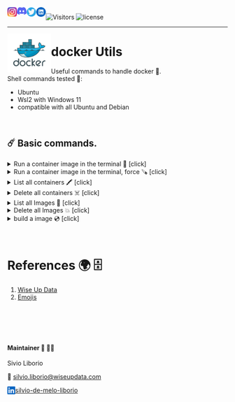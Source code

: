 <a href="https://github.com/wiseupdata/wiseupdata">
  <img align="left" alt="Wise Up Data's Instagram" width="22px" src="https://raw.githubusercontent.com/wiseupdata/wiseupdata/main/assets/instagram.png" />   
</a> 
<a href="https://github.com/wiseupdata/wiseupdata">
  <img align="left" alt="wise Up Data's Discord" width="22px" src="https://raw.githubusercontent.com/wiseupdata/wiseupdata/main/assets/discord.png" />
</a>
<a href="https://github.com/wiseupdata/wiseupdata">
  <img align="left" alt="wise Up Data | Twitter" width="22px" src="https://raw.githubusercontent.com/wiseupdata/wiseupdata/main/assets/twitter.png" />
</a>
<a href="https://github.com/wiseupdata/wiseupdata">
  <img align="left" alt="wise Up Data's LinkedIN" width="22px" src="https://raw.githubusercontent.com/wiseupdata/wiseupdata/main/assets/linkedin.png" />
</a>

![Visitors](https://api.visitorbadge.io/api/visitors?path=https%3A%2F%2Fgithub.com%2Fwiseupdata%2Fdocker&countColor=%2337d67a&style=flat)
![license](https://img.shields.io/github/license/wiseupdata/docker)

---
<a name="readme-top"></a>


<a href="https://github.com/wiseupdata/wiseupdata">
<img align="left" alt="Docker image" src="https://raw.githubusercontent.com/wiseupdata/docker/main/assets/imgs/docker.png" width="100" />
</a>

<h1>
docker Utils
</h1>
Useful commands to handle docker 🚀. <br>
Shell commands tested 🎯: <br>

- Ubuntu 
- Wsl2 with Windows 11 
- compatible with all Ubuntu and Debian


<br>

## ☄️ Basic commands.

<details>
<summary>
  Run a container image in the terminal 🌱 [click]
</summary>

```bash
docker run -it --name python --rm wiseupdata/python:3.10 bash
```
> * it - Interactive Terminal.
> * rm - Delete the container after the use.
> * name - Name for the container
> * bash - Command to be executed 
</details>


<details>
<summary>
  Run a container image in the terminal, force 🪚 [click]
</summary>

```bash
docker run -it --entrypoint /bin/bash airflow
```
</details>


<details>
<summary>
  List all containers 🖍️ [click]
</summary>

```bash
docker ps -a
```

> * ps - list active containers.
> * a - list also not active containers.
</details>


<details>
<summary>
  Delete all containers ☠️ [click]
</summary>

```bash
docker rm $(docker ps -a -q) -f
```
</details>

<details>
<summary>
  List all Images 📀 [click]
</summary>

```bash
docker image ls -a
```
</details>

<details>
<summary>
  Delete all Images 💥 [click]
</summary>

```bash
docker image rm  $(docker image ls -a ) -f
```
</details>

<details>
<summary>
  build a image 💿 [click]
</summary>

```bash
docker build -t airflow ./versions/2.6.1 --no-cache
```
</details>

<br>
<br>

# References 🌍 🗄️

1. [Wise Up Data](https://github.com/wiseupdata)
1. [Emojis](https://github.com/wiseupdata/emojis)


<br><br>
---

#### Maintainer 🤗 👨‍💻

Sivio Liborio

📧 silvio.liborio@wiseupdata.com

<a href="https://www.linkedin.com/in/silvio-de-melo-liborio">silvio-de-melo-liborio <img align="left" alt="LinkedIN" width="18px" src="https://raw.githubusercontent.com/wiseupdata/wsl-latest/main/assets/linkedin.svg" />
</a>
